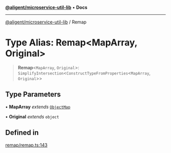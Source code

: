 [**@aligent/microservice-util-lib**](../modules.md) • **Docs**

---

[@aligent/microservice-util-lib](../modules.md) / Remap

# Type Alias: Remap\<MapArray, Original\>

> **Remap**\<`MapArray`, `Original`\>: `SimplifyIntersection`\<`ConstructTypeFromProperties`\<`MapArray`, `Original`\>\>

## Type Parameters

• **MapArray** _extends_ [`ObjectMap`](ObjectMap.md)

• **Original** _extends_ `object`

## Defined in

[remap/remap.ts:143](https://github.com/aligent/microservice-development-utilities/blob/6029aa3ed377277764d6a6f496cad1ea8d56a51e/packages/microservice-util-lib/src/remap/remap.ts#L143)
